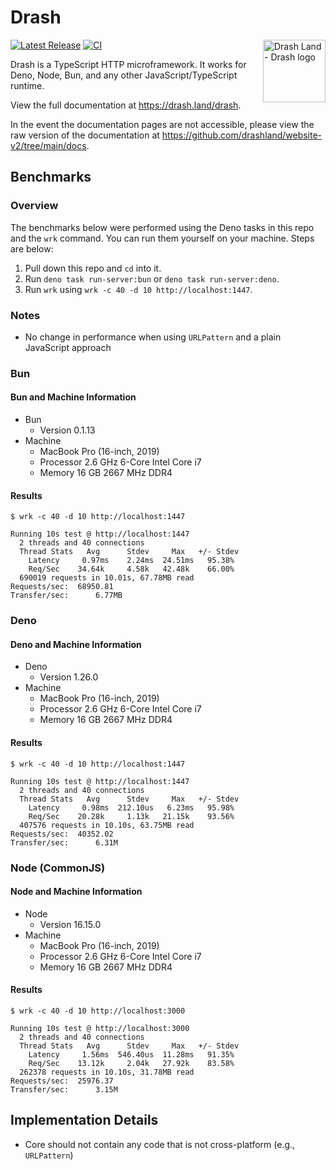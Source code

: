 # Drash

<img align="right" src="https://drash.land/logo-drash.svg" alt="Drash Land - Drash logo" height="100" style="max-height: 100px; margin-bottom: 20px;">

[![Latest Release](https://img.shields.io/github/release/drashland/drash.svg?color=bright_green&label=latest)](https://github.com/drashland/drash/releases/latest)
[![CI](https://img.shields.io/github/workflow/status/drashland/drash/master?label=ci)](https://github.com/drashland/drash/actions/workflows/master.yml)

Drash is a TypeScript HTTP microframework. It works for Deno, Node, Bun, and any
other JavaScript/TypeScript runtime.

View the full documentation at https://drash.land/drash.

In the event the documentation pages are not accessible, please view the raw
version of the documentation at
https://github.com/drashland/website-v2/tree/main/docs.

## Benchmarks

### Overview

The benchmarks below were performed using the Deno tasks in this repo and the
`wrk` command. You can run them yourself on your machine. Steps are below:

1. Pull down this repo and `cd` into it.
1. Run `deno task run-server:bun` or `deno task run-server:deno`.
1. Run `wrk` using `wrk -c 40 -d 10 http://localhost:1447`.

### Notes

- No change in performance when using `URLPattern` and a plain JavaScript
  approach

### Bun

#### Bun and Machine Information

- Bun
  - Version 0.1.13
- Machine
  - MacBook Pro (16-inch, 2019)
  - Processor 2.6 GHz 6-Core Intel Core i7
  - Memory 16 GB 2667 MHz DDR4

#### Results

```
$ wrk -c 40 -d 10 http://localhost:1447

Running 10s test @ http://localhost:1447
  2 threads and 40 connections
  Thread Stats   Avg      Stdev     Max   +/- Stdev
    Latency     0.97ms    2.24ms  24.51ms   95.38%
    Req/Sec    34.64k     4.58k   42.48k    66.00%
  690019 requests in 10.01s, 67.78MB read
Requests/sec:  68950.81
Transfer/sec:      6.77MB
```

### Deno

#### Deno and Machine Information

- Deno
  - Version 1.26.0
- Machine
  - MacBook Pro (16-inch, 2019)
  - Processor 2.6 GHz 6-Core Intel Core i7
  - Memory 16 GB 2667 MHz DDR4

#### Results

```
$ wrk -c 40 -d 10 http://localhost:1447

Running 10s test @ http://localhost:1447
  2 threads and 40 connections
  Thread Stats   Avg      Stdev     Max   +/- Stdev
    Latency     0.98ms  212.10us   6.23ms   95.98%
    Req/Sec    20.28k     1.13k   21.15k    93.56%
  407576 requests in 10.10s, 63.75MB read
Requests/sec:  40352.02
Transfer/sec:      6.31M
```

### Node (CommonJS)

#### Node and Machine Information

- Node
  - Version 16.15.0
- Machine
  - MacBook Pro (16-inch, 2019)
  - Processor 2.6 GHz 6-Core Intel Core i7
  - Memory 16 GB 2667 MHz DDR4

#### Results

```
$ wrk -c 40 -d 10 http://localhost:3000

Running 10s test @ http://localhost:3000
  2 threads and 40 connections
  Thread Stats   Avg      Stdev     Max   +/- Stdev
    Latency     1.56ms  546.40us  11.28ms   91.35%
    Req/Sec    13.12k     2.04k   27.92k    83.58%
  262378 requests in 10.10s, 31.78MB read
Requests/sec:  25976.37
Transfer/sec:      3.15M
```

## Implementation Details

- Core should not contain any code that is not cross-platform (e.g.,
  `URLPattern`)
